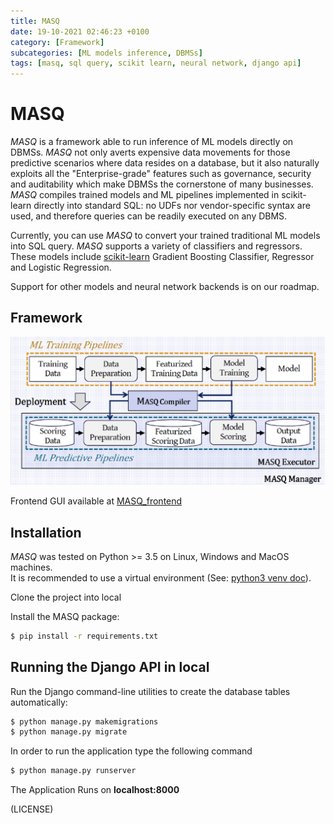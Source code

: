```yaml
---
title: MASQ
date: 19-10-2021 02:46:23 +0100
category: [Framework]
subcategories: [ML models inference, DBMSs]
tags: [masq, sql query, scikit learn, neural network, django api]
---
```


# MASQ 
*MASQ* is a framework able to run inference of ML models
directly on DBMSs. *MASQ* not only averts expensive data movements for those predictive 
scenarios where data resides on a database,
but it also naturally exploits all the "Enterprise-grade" features such
as governance, security and auditability which make DBMSs the
cornerstone of many businesses. *MASQ* compiles trained models
and ML pipelines implemented in scikit-learn directly into standard
SQL: no UDFs nor vendor-specific syntax are used, and therefore
queries can be readily executed on any DBMS.

Currently, you can use *MASQ* to convert your trained traditional ML models into SQL query. 
*MASQ* supports a variety of classifiers and regressors. These models include
[scikit-learn](https://scikit-learn.org/stable/) Gradient Boosting Classifier, 
Regressor and Logistic Regression. 

Support for other models and neural network backends is on our roadmap.

## Framework

![1_MASQ_pipeline](_posts/images/1_MASQ_pipeline.png)


Frontend GUI available at [MASQ_frontend](https://github.com/FrancescoDelBuono/MASQ_frontend)


## Installation

*MASQ* was tested on Python >= 3.5 on Linux, Windows and MacOS machines.  
It is recommended to use a virtual environment 
(See: [python3 venv doc](https://docs.python.org/3/tutorial/venv.html)).

Clone the project into local

Install the MASQ package:
```bash
$ pip install -r requirements.txt
```

## Running the Django API in local

Run the Django command-line 
utilities to create the database tables automatically:

```bash
$ python manage.py makemigrations
$ python manage.py migrate
```

In order to run the application type the following command

```bash
$ python manage.py runserver
```

The Application Runs on **localhost:8000** 

(LICENSE)




